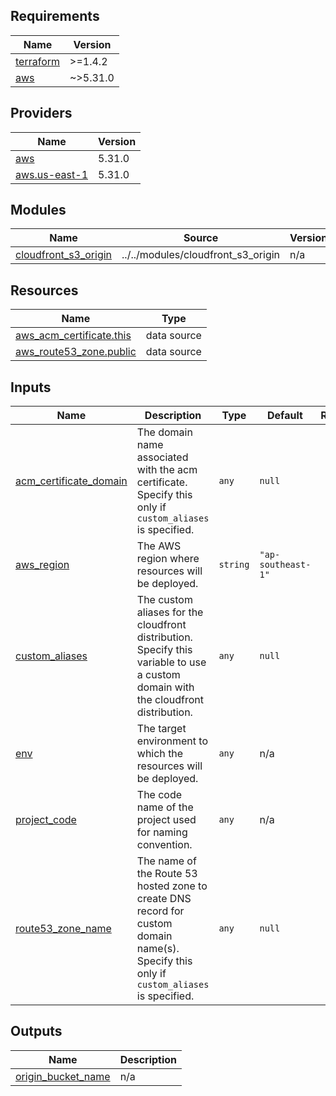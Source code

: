 ## Requirements

| Name | Version |
|------|---------|
| <a name="requirement_terraform"></a> [terraform](#requirement\_terraform) | >=1.4.2 |
| <a name="requirement_aws"></a> [aws](#requirement\_aws) | ~>5.31.0 |

## Providers

| Name | Version |
|------|---------|
| <a name="provider_aws"></a> [aws](#provider\_aws) | 5.31.0 |
| <a name="provider_aws.us-east-1"></a> [aws.us-east-1](#provider\_aws.us-east-1) | 5.31.0 |

## Modules

| Name | Source | Version |
|------|--------|---------|
| <a name="module_cloudfront_s3_origin"></a> [cloudfront\_s3\_origin](#module\_cloudfront\_s3\_origin) | ../../modules/cloudfront_s3_origin | n/a |

## Resources

| Name | Type |
|------|------|
| [aws_acm_certificate.this](https://registry.terraform.io/providers/hashicorp/aws/latest/docs/data-sources/acm_certificate) | data source |
| [aws_route53_zone.public](https://registry.terraform.io/providers/hashicorp/aws/latest/docs/data-sources/route53_zone) | data source |

## Inputs

| Name | Description | Type | Default | Required |
|------|-------------|------|---------|:--------:|
| <a name="input_acm_certificate_domain"></a> [acm\_certificate\_domain](#input\_acm\_certificate\_domain) | The domain name associated with the acm certificate. Specify this only if `custom_aliases` is specified. | `any` | `null` | no |
| <a name="input_aws_region"></a> [aws\_region](#input\_aws\_region) | The AWS region where resources will be deployed. | `string` | `"ap-southeast-1"` | no |
| <a name="input_custom_aliases"></a> [custom\_aliases](#input\_custom\_aliases) | The custom aliases for the cloudfront distribution. Specify this variable to use a custom domain with the cloudfront distribution. | `any` | `null` | no |
| <a name="input_env"></a> [env](#input\_env) | The target environment to which the resources will be deployed. | `any` | n/a | yes |
| <a name="input_project_code"></a> [project\_code](#input\_project\_code) | The code name of the project used for naming convention. | `any` | n/a | yes |
| <a name="input_route53_zone_name"></a> [route53\_zone\_name](#input\_route53\_zone\_name) | The name of the Route 53 hosted zone to create DNS record for custom domain name(s). Specify this only if `custom_aliases` is specified. | `any` | `null` | no |

## Outputs

| Name | Description |
|------|-------------|
| <a name="output_origin_bucket_name"></a> [origin\_bucket\_name](#output\_origin\_bucket\_name) | n/a |
